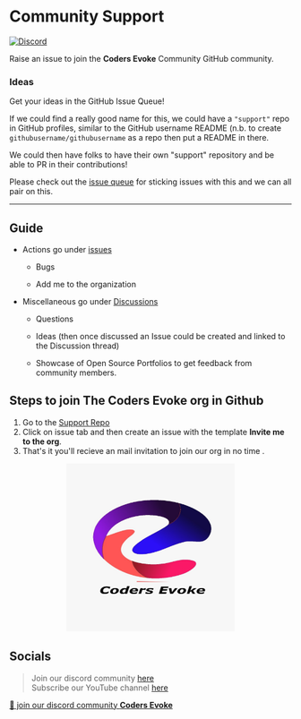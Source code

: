 
# Community Support
<!-- ALL-CONTRIBUTORS-BADGE:START - Do not remove or modify this section -->
[![Discord](https://img.shields.io/discord/747501329039097946?style=flat-square)](https://discord.gg/FZusE7FH4q)
<!-- ALL-CONTRIBUTORS-BADGE:END -->
Raise an issue to join the **Coders Evoke** Community GitHub community.

### Ideas

Get your ideas in the GitHub Issue Queue!

If we could find a really good name for this, we could have a `"support"` repo in GitHub profiles, similar to the GitHub username README (n.b. to create `githubusername/githubusername` as a repo then put a README in there.

We could then have folks to have their own "support" repository and be able to PR in their contributions!

Please check out the [issue queue](https://github.com/Coders-Evoke-Community/support/issues) for sticking issues with this and we can all pair on this.

---
 ## Guide

   - Actions go under [issues](https://github.com/Coders-Evoke-Community/support/issues)
   
      - Bugs
      
      - Add me to the organization 
      
   - Miscellaneous go under [Discussions](https://github.com/Coders-Evoke-Community/support/discussions)
   
     - Questions
     
     - Ideas (then once discussed an Issue could be created and linked to the Discussion thread)
	 
	 - Showcase of Open Source Portfolios to get feedback from community members.
    
     
      
## Steps to join The Coders Evoke org in Github
1. Go to the [Support Repo](https://github.com/Coders-Evoke-Community/support)
2. Click on issue tab and then create an issue with the template **Invite me to the org**.
3. That's it you'll recieve an mail invitation to join our org in no time . 

<div style="text-align:center">
  <img src="image/coders%20evoke%203.jpeg" width="300" height="300" />
</div>


## Socials

>Join our discord community [here](https://discord.gg/FZusE7FH4q)   
>Subscribe our YouTube channel [here](https://youtube.com/channel/UCFE8w2GXyhRTF_CObDIOKnQ)

<a href="https://discord.gg/FZusE7FH4q">👋 join our discord community <strong>Coders Evoke</strong> </a>

